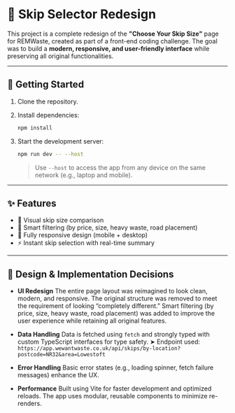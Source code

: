 # 🚛 Skip Selector Redesign

This project is a complete redesign of the **"Choose Your Skip Size"** page for REMWaste, created as part of a front-end coding challenge. The goal was to build a **modern, responsive, and user-friendly interface** while preserving all original functionalities.

---

## 🚀 Getting Started

1. Clone the repository.
2. Install dependencies:

   ```bash
   npm install
   ```
3. Start the development server:

   ```bash
   npm run dev -- --host
   ```

   > Use `--host` to access the app from any device on the same network (e.g., laptop and mobile).

---

## ✨ Features

* 📏 Visual skip size comparison
* 🎯 Smart filtering (by price, size, heavy waste, road placement)
* 📱 Fully responsive design (mobile + desktop)
* ⚡ Instant skip selection with real-time summary

---

## 🧠 Design & Implementation Decisions

* **UI Redesign**
  The entire page layout was reimagined to look clean, modern, and responsive. The original structure was removed to meet the requirement of looking “completely different.” Smart filtering (by price, size, heavy waste, road placement) was added to improve the user experience while retaining all original features.


* **Data Handling**
  Data is fetched using `fetch` and strongly typed with custom TypeScript interfaces for type safety.
  ➤ Endpoint used: `https://app.wewantwaste.co.uk/api/skips/by-location?postcode=NR32&area=Lowestoft`

* **Error Handling**
  Basic error states (e.g., loading spinner, fetch failure messages) enhance the UX.

* **Performance**
  Built using Vite for faster development and optimized reloads. The app uses modular, reusable components to minimize re-renders.
